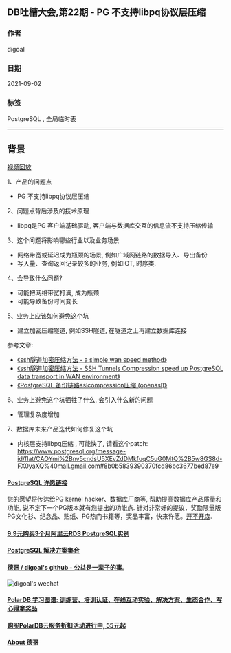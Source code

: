 ## DB吐槽大会,第22期 - PG 不支持libpq协议层压缩  
  
### 作者  
digoal  
  
### 日期  
2021-09-02  
  
### 标签  
PostgreSQL , 全局临时表  
  
----  
  
## 背景  
[视频回放](https://www.bilibili.com/video/BV14q4y1T7pJ/)  
  
1、产品的问题点  
- PG 不支持libpq协议层压缩  
  
2、问题点背后涉及的技术原理  
- libpq是PG 客户端基础驱动, 客户端与数据库交互的信息流不支持压缩传输  
  
3、这个问题将影响哪些行业以及业务场景  
- 网络带宽或延迟成为瓶颈的场景, 例如广域网链路的数据导入、导出备份  
- 写入量、查询返回记录较多的业务, 例如IOT, 时序类.  
  
4、会导致什么问题?  
- 可能把网络带宽打满, 成为瓶颈  
- 可能导致备份时间变长  
  
5、业务上应该如何避免这个坑  
- 建立加密压缩隧道, 例如SSH隧道, 在隧道之上再建立数据库连接
  
参考文章:  
- [《ssh隧道加密压缩方法 - a simple wan speed method》](../201106/20110629_01.md)  
- [《ssh隧道加密压缩方法 - SSH Tunnels Compression speed up PostgreSQL data transport in WAN environment》](../201106/20110627_01.md)  
- [《PostgreSQL 备份链路sslcompression压缩 (openssl)》](../201605/20160506_06.md)  
  
6、业务上避免这个坑牺牲了什么, 会引入什么新的问题  
- 管理复杂度增加  
  
7、数据库未来产品迭代如何修复这个坑  
- 内核层支持libpq压缩  , 可能快了, 请看这个patch:  https://www.postgresql.org/message-id/flat/CAOYmi%2Bnv5cndsU5XEvZdDMkfuqC5uG0MtQ%2B5w8GS8d-FX0yaXQ%40mail.gmail.com#8b0b5839390370fcd86bc3677bed87e9  
    
  
#### [PostgreSQL 许愿链接](https://github.com/digoal/blog/issues/76 "269ac3d1c492e938c0191101c7238216")
您的愿望将传达给PG kernel hacker、数据库厂商等, 帮助提高数据库产品质量和功能, 说不定下一个PG版本就有您提出的功能点. 针对非常好的提议，奖励限量版PG文化衫、纪念品、贴纸、PG热门书籍等，奖品丰富，快来许愿。[开不开森](https://github.com/digoal/blog/issues/76 "269ac3d1c492e938c0191101c7238216").  
  
  
#### [9.9元购买3个月阿里云RDS PostgreSQL实例](https://www.aliyun.com/database/postgresqlactivity "57258f76c37864c6e6d23383d05714ea")
  
  
#### [PostgreSQL 解决方案集合](https://yq.aliyun.com/topic/118 "40cff096e9ed7122c512b35d8561d9c8")
  
  
#### [德哥 / digoal's github - 公益是一辈子的事.](https://github.com/digoal/blog/blob/master/README.md "22709685feb7cab07d30f30387f0a9ae")
  
  
![digoal's wechat](../pic/digoal_weixin.jpg "f7ad92eeba24523fd47a6e1a0e691b59")
  
  
#### [PolarDB 学习图谱: 训练营、培训认证、在线互动实验、解决方案、生态合作、写心得拿奖品](https://www.aliyun.com/database/openpolardb/activity "8642f60e04ed0c814bf9cb9677976bd4")
  
  
#### [购买PolarDB云服务折扣活动进行中, 55元起](https://www.aliyun.com/activity/new/polardb-yunparter?userCode=bsb3t4al "e0495c413bedacabb75ff1e880be465a")
  
  
#### [About 德哥](https://github.com/digoal/blog/blob/master/me/readme.md "a37735981e7704886ffd590565582dd0")
  
